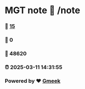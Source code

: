 # MGT note :link: /note 
### :page_facing_up: [15](/note/tag.html) 
### :speech_balloon: 0 
### :hibiscus: 48620 
### :alarm_clock: 2025-03-11 14:31:55 
### Powered by :heart: [Gmeek](https://github.com/Meekdai/Gmeek)
